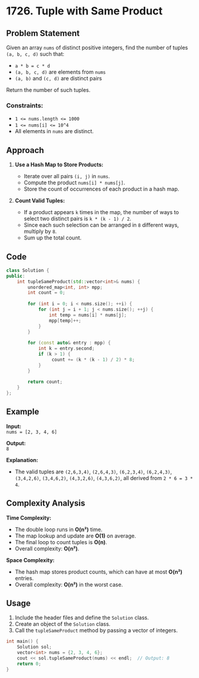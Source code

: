 # 1726. Tuple with Same Product

## Problem Statement

Given an array `nums` of distinct positive integers, find the number of tuples `(a, b, c, d)` such that:
- `a * b = c * d`
- `(a, b, c, d)` are elements from `nums`
- `(a, b)` and `(c, d)` are distinct pairs

Return the number of such tuples.

### Constraints:
- `1 <= nums.length <= 1000`
- `1 <= nums[i] <= 10^4`
- All elements in `nums` are distinct.

## Approach

1. **Use a Hash Map to Store Products:**
   - Iterate over all pairs `(i, j)` in `nums`.
   - Compute the product `nums[i] * nums[j]`.
   - Store the count of occurrences of each product in a hash map.

2. **Count Valid Tuples:**
   - If a product appears `k` times in the map, the number of ways to select two distinct pairs is `k * (k - 1) / 2`.
   - Since each such selection can be arranged in `8` different ways, multiply by `8`.
   - Sum up the total count.

## Code

```cpp
class Solution {
public:
    int tupleSameProduct(std::vector<int>& nums) {
        unordered_map<int, int> mpp;
        int count = 0;
        
        for (int i = 0; i < nums.size(); ++i) {
            for (int j = i + 1; j < nums.size(); ++j) {
                int temp = nums[i] * nums[j];
                mpp[temp]++;
            }
        }
        
        for (const auto& entry : mpp) {
            int k = entry.second;
            if (k > 1) {
                 count += (k * (k - 1) / 2) * 8;
            }
        }
        
        return count;
    }
};
```

## Example

**Input:**  
`nums = [2, 3, 4, 6]`

**Output:**  
`8`

**Explanation:**
- The valid tuples are `(2,6,3,4)`, `(2,6,4,3)`, `(6,2,3,4)`, `(6,2,4,3)`, `(3,4,2,6)`, `(3,4,6,2)`, `(4,3,2,6)`, `(4,3,6,2)`, all derived from `2 * 6 = 3 * 4`.

## Complexity Analysis

**Time Complexity:**  
- The double loop runs in **O(n²)** time.
- The map lookup and update are **O(1)** on average.
- The final loop to count tuples is **O(n)**.
- Overall complexity: **O(n²)**.

**Space Complexity:**  
- The hash map stores product counts, which can have at most **O(n²)** entries.
- Overall complexity: **O(n²)** in the worst case.

## Usage

1. Include the header files and define the `Solution` class.
2. Create an object of the `Solution` class.
3. Call the `tupleSameProduct` method by passing a vector of integers.

```cpp
int main() {
    Solution sol;
    vector<int> nums = {2, 3, 4, 6};
    cout << sol.tupleSameProduct(nums) << endl;  // Output: 8
    return 0;
}
```

